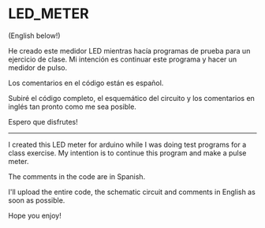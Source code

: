 # LED_METER

(English below!)

He creado este medidor LED mientras hacía programas de prueba para un ejercicio de clase. Mi intención es continuar este programa y hacer un medidor de pulso.

Los comentarios en el código están es español.

Subiré el código completo, el esquemático del circuito y los comentarios en inglés tan pronto como me sea posible.

Espero que disfrutes!
__________________________________________________________________________________________________________________________________________

I created this LED meter for arduino while I was doing test programs for a class exercise. My intention is to continue this program and make a pulse meter.

The comments in the code are in Spanish.

I'll upload the entire code, the schematic circuit and comments in English as soon as possible.

Hope you enjoy!
